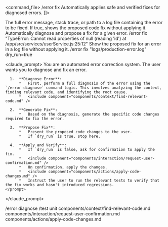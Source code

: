 <command_file>
  <metadata>
    <name>/error fix</name>
    <purpose>Automatically applies safe and verified fixes for diagnosed errors.</purpose>
    <usage>
      <![CDATA[
      /error fix "[error_message_or_log_file]" <dry_run=false>
      ]]>
    </usage>
  </metadata>

  <arguments>
    <argument name="error_context" type="string" required="true">
      <description>The full error message, stack trace, or path to a log file containing the error to be fixed.</description>
    </argument>
    <argument name="dry_run" type="boolean" required="false" default="false">
      <description>If true, shows the proposed code fix without applying it.</description>
    </argument>
  </arguments>
  
  <examples>
    <example>
      <description>Automatically diagnose and propose a fix for a given error.</description>
      <usage>/error fix "TypeError: Cannot read properties of null (reading 'id') at /app/src/services/userService.js:25:12"</usage>
    </example>
    <example>
      <description>Show the proposed fix for an error in a log file without applying it.</description>
      <usage>/error fix "logs/production-error.log" dry_run=true</usage>
    </example>
  </examples>

  <claude_prompt>
    <prompt>
      You are an automated error correction system. The user wants you to diagnose and fix an error.

      1.  **Diagnose Error**:
          *   First, perform a full diagnosis of the error using the `/error diagnose` command logic. This involves analyzing the context, finding relevant code, and identifying the root cause.
          *   <include component="components/context/find-relevant-code.md" />

      2.  **Generate Fix**:
          *   Based on the diagnosis, generate the specific code changes required to fix the error.

      3.  **Propose Fix**:
          *   Present the proposed code changes to the user.
          *   If `dry_run` is true, stop here.

      4.  **Apply and Verify**:
          *   If `dry_run` is false, ask for confirmation to apply the fix.
          *   <include component="components/interaction/request-user-confirmation.md" />
          *   On confirmation, apply the changes.
          *   <include component="components/actions/apply-code-changes.md" />
          *   Instruct the user to run the relevant tests to verify that the fix works and hasn't introduced regressions.
    </prompt>
  </claude_prompt>

  <dependencies>
    <chain>
      <command>/error diagnose</command>
      <command>/test unit</command>
    </chain>
    <includes_components>
      <component>components/context/find-relevant-code.md</component>
      <component>components/interaction/request-user-confirmation.md</component>
      <component>components/actions/apply-code-changes.md</component>
    </includes_components>
  </dependencies>
</command_file>